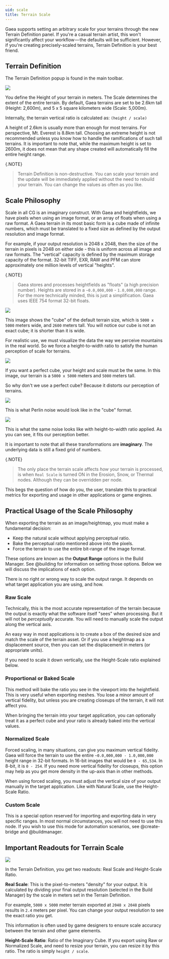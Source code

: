 ```yaml
---
uid: scale
title: Terrain Scale
---
```


Gaea supports setting an arbitrary scale for your terrains through the new Terrain Definition panel. If you're a casual terrain artist, this won't significantly affect your workflow — the defaults will be sufficient. However, if you're creating precisely-scaled terrains, Terrain Definition is your best friend.

## Terrain Definition

The Terrain Definition popup is found in the main toolbar.

![](/images/Philosophy/scale-definition.png)

You define the Height of your terrain in meters. The Scale determines the extent of the entire terrain. By default, Gaea terrains are set to be 2.6km tall (Height: 2,600m), and 5 x 5 square kilometers wide (Scale: 5,000m).

Internally, the terrain vertical ratio is calculated as: `(height / scale)`

A height of 2.6km is usually more than enough for most terrains. For perspective, Mt. Everest is 8.8km tall. Choosing an extreme height is not recommended unless you know how to handle the ramifications of such tall terrains. It is important to note that, while the maximum height is set to 2600m, it does not mean that any shape created will automatically fill the entire height range.

{.NOTE}
> Terrain Definition is non-destructive. You can scale your terrain and the update will be immediately applied without the need to rebuild your terrain. You can change the values as often as you like.

## Scale Philosophy

Scale in all CG is an imaginary construct. With Gaea and heightfields, we have pixels when using an image format, or an array of floats when using a raw format. A Gaea terrain in its most basic form is a cube made of infinite numbers, which must be translated to a fixed size as defined by the output resolution and image format.

For example, if your output resolution is 2048 x 2048, then the size of the terrain in pixels is 2048 on either side - this is uniform across all image and raw formats. The "vertical" capacity is defined by the maximum storage capacity of the format. 32-bit TIFF, EXR, RAW and PFM can store approximately one million levels of vertical "heights".

{.NOTE}
> Gaea stores and processes heightfields as "floats" (a high precision number). Heights are stored in a  `~0.0,000,000` - `1.0,000,000` range. For the more technically minded, this is just a simplification. Gaea uses IEEE 754 format 32-bit floats.

![](/images/Philosophy/scale--5000x2600.png)

This image shows the "cube" of the default terrain size, which is `5000 x 5000` meters wide, and `2600` meters tall. You will notice our cube is not an exact cube; it is shorter than it is wide.

For realistic use, we must visualize the data the way we perceive mountains in the real world. So we force a height-to-width ratio to satisfy the human perception of scale for terrains.

![](/images/Philosophy/scale--5000x5000.png)

If you want a perfect cube, your height and scale must be the same. In this image, our terrain is a `5000 x 5000` meters and `5000` meters tall.

So why don't we use a perfect cube? Because it distorts our perception of terrains.

![](/images/Philosophy/perlin-5000x5000.png)

This is what Perlin noise would look like in the "cube" format.

![](/images/Philosophy/perlin-5000x2600.png)

This is what the same noise looks like with height-to-width ratio applied. As you can see, it fits our perception better.

It is important to note that all these transformations are **imaginary**. The underlying data is still a fixed grid of numbers.

{.NOTE}
> The only place the terrain scale affects *how* your terrain is processed, is when `Real Scale` is turned ON in the Erosion, Snow, or Thermal nodes. Although they can be overridden per node.

This begs the question of how do you, the user, translate this to practical metrics for exporting and usage in other applications or game engines.


## Practical Usage of the Scale Philosophy

When exporting the terrain as an image/heightmap, you must make a fundamental decision:
- Keep the natural scale without applying perceptual ratio.
- Bake the perceptual ratio mentioned above into the pixels.
- Force the terrain to use the entire bit-range of the image format.

These options are known as the **Output Range** options in the Build Manager. See @building for information on setting those options. Below we will discuss the implications of each option.

There is no right or wrong way to scale the output range. It depends on what target application you are using, and how.


### Raw Scale

Technically, this is the most accurate representation of the terrain because the output is exactly what the software itself "sees" when processing. But it will not be *perceptually* accurate. You will need to manually scale the output along the vertical axis.

An easy way in most applications is to create a box of the desired size and match the scale of the terrain asset. Or if you use a heightmap as a displacement source, then you can set the displacement in meters (or appropriate units).

If you need to scale it down vertically, use the Height-Scale ratio explained below.

### Proportional or Baked Scale

This method will bake the ratio you see in the viewport into the heightfield. This is very useful when exporting meshes. You lose a minor amount of vertical fidelity, but unless you are creating closeups of the terrain, it will not affect you.

When bringing the terrain into your target application, you can optionally treat it as a perfect cube and your ratio is already baked into the vertical values.

### Normalized Scale

Forced scaling, in many situations, can give you maximum vertical fidelity. Gaea will force the terrain to use the entire `~0.0,000,000 - 1.0,000,000` height range in 32-bit formats. In 16-bit images that would be `0 - 65,534`. In 8-bit, it is `0 - 254`. If you need more vertical fidelity for closeups, this option may help as you get more density in the up-axis than in other methods.

When using forced scaling, you must adjust the vertical size of your output manually in the target application. Like with Natural Scale, use the Height-Scale Ratio.

### Custom Scale

This is a special option reserved for importing and exporting data in very specific ranges. In most normal circumstances, you will not need to use this node. If you wish to use this mode for automation scenarios, see @create-bridge and @buildmanager.


## Important Readouts for Terrain Scale

![](/images/Philosophy/scale-definition.png)

In the Terrain Definition, you get two readouts: Real Scale and Height-Scale Ratio.

**Real Scale**: This is the pixel-to-meters "density" for your output. It is calculated by dividing your final output resolution (selected in the Build Manager) by the scale in meters set in the Terrain Definition.

For example, `5000 x 5000` meter terrain exported at `2048 x 2048` pixels results in `2.4` meters per pixel. You can change your output resolution to see the exact ratio you get. 

This information is often used by game designers to ensure scale accuracy between the terrain and other game elements.

**Height-Scale Ratio**: Ratio of the Imaginary Cube. If you export using Raw or Normalized Scale, and need to resize your terrain, you can resize it by this ratio. The ratio is simply `height / scale`.
